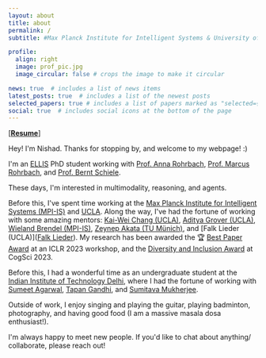 ```yaml
---
layout: about
title: about
permalink: /
subtitle: #Max Planck Institute for Intelligent Systems & University of Tübingen

profile:
  align: right
  image: prof_pic.jpg
  image_circular: false # crops the image to make it circular

news: true  # includes a list of news items
latest_posts: true  # includes a list of the newest posts
selected_papers: true # includes a list of papers marked as "selected={true}"
social: true  # includes social icons at the bottom of the page
---
```

[[**Resume**](https://nishadsinghi.github.io/assets/pdf/Nishad_CV_1pg.pdf)]

Hey! I'm Nishad. Thanks for stopping by, and welcome to my webpage! :)

I'm an [ELLIS](https://ellis.eu) PhD student working with [Prof. Anna Rohrbach](https://anna-rohrbach.net/), [Prof. Marcus Rohrbach](https://rohrbach.vision/), and [Prof. Bernt Schiele](https://www.mpi-inf.mpg.de/departments/computer-vision-and-machine-learning/people/bernt-schiele/).

These days, I'm interested in multimodality, reasoning, and agents.

Before this, I've spent time working at the [Max Planck Institute for Intelligent Systems (MPI-IS)](https://is.mpg.de/) and [UCLA](https://ucla.edu). Along the way, I've had the fortune of working with some amazing mentors: [Kai-Wei Chang (UCLA)](https://scholar.google.com/citations?user=fqDBtzYAAAAJ&hl=en), [Aditya Grover (UCLA)](https://scholar.google.com/citations?user=oOhnPUgAAAAJ&hl=en), [Wieland Brendel (MPI-IS)](https://scholar.google.com/citations?user=v-JL-hsAAAAJ&hl=en), [Zeynep Akata (TU Münich)](https://scholar.google.com/citations?user=jQl9RtkAAAAJ&hl=en), and [Falk Lieder (UCLA)]([Falk Lieder](https://scholar.google.com/citations?user=JscQvlUAAAAJ&hl=en)). My research has been awarded the 🏆 [Best Paper Award](https://rtml-iclr2023.github.io/papers.html) at an ICLR 2023 workshop, and the [Diversity and Inclusion Award](https://cognitivesciencesociety.org/conference-awards/) at CogSci 2023.

Before this, I had a wonderful time as an undergraduate student at the [Indian Institute of Technology Delhi](https://home.iitd.ac.in/), where I had the fortune of working with [Sumeet Agarwal](https://scholar.google.com/citations?user=vEsSCZsAAAAJ&hl=en), [Tapan Gandhi](https://scholar.google.com/citations?user=VyIA2PwAAAAJ&hl=en), and [Sumitava Mukherjee](https://scholar.google.co.in/citations?user=gsrGTEQAAAAJ&hl=en).

Outside of work, I enjoy singing and playing the guitar, playing badminton, photography, and having good food (I am a massive masala dosa enthusiast!).

I'm always happy to meet new people. If you'd like to chat about anything/ collaborate, please reach out!